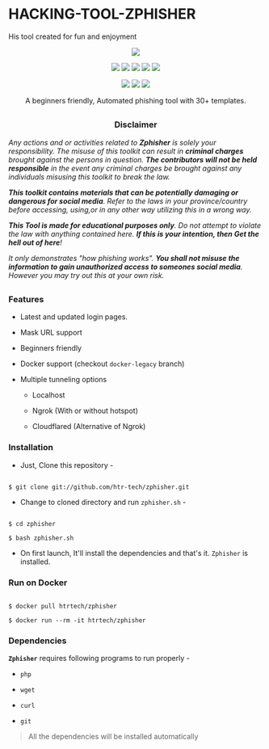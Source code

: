 # HACKING-TOOL-ZPHISHER
His tool created for fun and enjoyment

<!-- Zphisher -->

<p align="center">

  <img src=".imgs/logo.png">

</p>

<p align="center">

  <img src="https://img.shields.io/badge/Version-2.2-green?style=for-the-badge">

  <img src="https://img.shields.io/github/license/htr-tech/zphisher?style=for-the-badge">

  <img src="https://img.shields.io/github/stars/htr-tech/zphisher?style=for-the-badge">

  <img src="https://img.shields.io/github/issues/htr-tech/zphisher?color=red&style=for-the-badge">

  <img src="https://img.shields.io/github/forks/htr-tech/zphisher?color=teal&style=for-the-badge">

</p>

<p align="center">

  <img src="https://img.shields.io/badge/Author-HTR--Tech-cyan?style=flat-square">

  <img src="https://img.shields.io/badge/Open%20Source-Yes-cyan?style=flat-square">

  <img src="https://img.shields.io/badge/Written%20In-Bash-cyan?style=flat-square">

</p>

<p align="center">A beginners friendly, Automated phishing tool with 30+ templates.</p>

##

<h3><p align="center">Disclaimer</p></h3>

<i>Any actions and or activities related to <b>Zphisher</b> is solely your responsibility. The misuse of this toolkit can result in <b>criminal charges</b> brought against the persons in question. <b>The contributors will not be held responsible</b> in the event any criminal charges be brought against any individuals misusing this toolkit to break the law.

<b>This toolkit contains materials that can be potentially damaging or dangerous for social media</b>. Refer to the laws in your province/country before accessing, using,or in any other way utilizing this in a wrong way.

<b>This Tool is made for educational purposes only</b>. Do not attempt to violate the law with anything contained here. <b>If this is your intention, then Get the hell out of here</b>!

It only demonstrates "how phishing works". <b>You shall not misuse the information to gain unauthorized access to someones social media</b>. However you may try out this at your own risk.</i>

##

### Features

- Latest and updated login pages.

- Mask URL support 

- Beginners friendly

- Docker support (checkout `docker-legacy` branch)

- Multiple tunneling options

  - Localhost

  - Ngrok (With or without hotspot)

  - Cloudflared (Alternative of Ngrok)

### Installation

- Just, Clone this repository -

```

$ git clone git://github.com/htr-tech/zphisher.git

```

- Change to cloned directory and run `zphisher.sh` -

```

$ cd zphisher

$ bash zphisher.sh

```

- On first launch, It'll install the dependencies and that's it. `Zphisher` is installed.

### Run on Docker

```

$ docker pull htrtech/zphisher

$ docker run --rm -it htrtech/zphisher

```

### Dependencies

**`Zphisher`** requires following programs to run properly - 

- `php`

- `wget`

- `curl`

- `git`

> All the dependencies will be installed automatically
